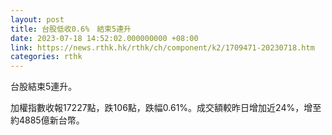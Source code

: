 ```yaml
---
layout: post
title: 台股低收0.6%　結束5連升
date: 2023-07-18 14:52:02.000000000 +08:00
link: https://news.rthk.hk/rthk/ch/component/k2/1709471-20230718.htm
categories: rthk
---
```


台股結束5連升。

加權指數收報17227點，跌106點，跌幅0.61%。成交額較昨日增加近24%，增至約4885億新台幣。
